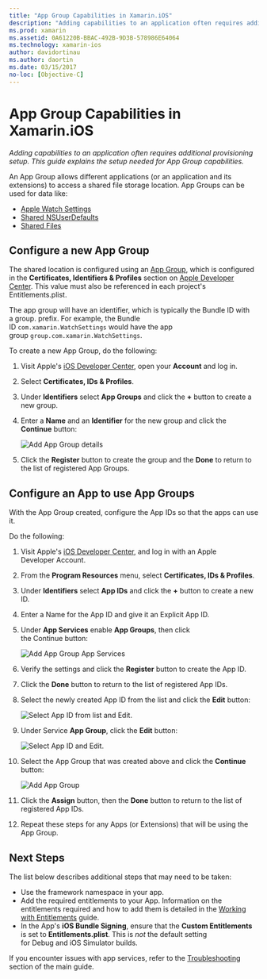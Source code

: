 ```yaml
---
title: "App Group Capabilities in Xamarin.iOS"
description: "Adding capabilities to an application often requires additional provisioning setup. This guide explains the setup needed for App Group capabilities."
ms.prod: xamarin
ms.assetid: 0A61220B-BBAC-492B-9D3B-578986E64064
ms.technology: xamarin-ios
author: davidortinau
ms.author: daortin
ms.date: 03/15/2017
no-loc: [Objective-C]
---
```


# App Group Capabilities in Xamarin.iOS

_Adding capabilities to an application often requires additional provisioning setup. This guide explains the setup needed for App Group capabilities._

An App Group allows different applications (or an application and its extensions) to access a shared file storage location. App Groups can be used for data like:

* [Apple Watch Settings](~/ios/watchos/app-fundamentals/settings.md)
* [Shared NSUserDefaults](~/ios/app-fundamentals/user-defaults.md)
* [Shared Files](~/ios/watchos/app-fundamentals/parent-app.md#files)

## Configure a new App Group

The shared location is configured using an [App Group](https://developer.apple.com/library/content/documentation/Miscellaneous/Reference/EntitlementKeyReference/Chapters/EnablingAppSandbox.html#//apple_ref/doc/uid/TP40011195-CH4-SW19), which is configured in the **Certificates, Identifiers & Profiles** section on [Apple Developer Center](https://developer.apple.com/account/). This value must also be referenced in each project's Entitlements.plist.

The app group will have an identifier, which is typically the Bundle ID with a group. prefix. For example, the Bundle ID `com.xamarin.WatchSettings` would have the app group `group.com.xamarin.WatchSettings`.

To create a new App Group, do the following:

1. Visit Apple's [iOS Developer Center](https://developer.apple.com/account/), open your **Account** and log in.
2. Select **Certificates, IDs & Profiles**.
3. Under **Identifiers** select **App Groups** and click the **+** button to create a new group.
4. Enter a **Name** and an **Identifier** for the new group and click the **Continue** button: 
   
    ![Add App Group details](app-groups-capabilities-images/image52.png)

5. Click the **Register** button to create the group and the **Done** to return to the list of registered App Groups.

## Configure an App to use App Groups

With the App Group created, configure the App IDs so that the apps can use it.

Do the following:

1. Visit Apple's [iOS Developer Center](https://developer.apple.com/account/), and log in with an Apple Developer Account.
2. From the **Program Resources** menu, select **Certificates, IDs & Profiles**.
3. Under **Identifiers** select **App IDs** and click the **+** button to create a new ID.
4. Enter a Name for the App ID and give it an Explicit App ID.
5. Under **App Services** enable **App Groups**, then click the Continue button:

    ![Add App Group App Services](app-groups-capabilities-images/image53.png)

6. Verify the settings and click the **Register** button to create the App ID.
7. Click the **Done** button to return to the list of registered App IDs.
8. Select the newly created App ID from the list and click the **Edit** button:

    ![Select App ID from list and Edit.](app-groups-capabilities-images/image54.png)

9. Under Service **App Group**, click the **Edit** button:

    ![Select App ID and Edit.](app-groups-capabilities-images/image55.png)

10. Select the App Group that was created above and click the **Continue** button:

    ![Add App Group](app-groups-capabilities-images/image56.png)

11. Click the **Assign** button, then the **Done** button to return to the list of registered App IDs.
12. Repeat these steps for any Apps (or Extensions) that will be using the App Group.

## Next Steps

The list below describes additional steps that may need to be taken:

* Use the framework namespace in your app.
* Add the required entitlements to your App. Information on the entitlements required and how to add them is detailed in the [Working with Entitlements](~/ios/deploy-test/provisioning/entitlements.md) guide.
* In the App's **iOS Bundle Signing**, ensure that the **Custom Entitlements** is set to **Entitlements.plist**. This is _not_ the default setting for Debug and iOS Simulator builds.

If you encounter issues with app services, refer to the [Troubleshooting](~/ios/deploy-test/provisioning/capabilities/index.md) section of the main guide.
